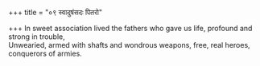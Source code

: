 +++
title = "०९ स्वादुषंसदः पितरो"

+++
In sweet association lived the fathers who gave us life, profound and strong in trouble,  
     Unwearied, armed with shafts and wondrous weapons, free, real heroes, conquerors of armies.